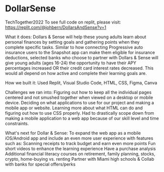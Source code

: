 # DollarSense
TechTogether2022
To see full code on replit, please visit: https://replit.com/@johbern/DollarsAndSense?v=1

What it does:
Dollars & Sense will help these young adults learn about personal finances by setting goals and gathering points when they complete specific tasks. Similar to how connecting Progressive auto insurance users to the Snapshot app can make them eligible for insurance deductions, selected banks who choose to partner with Dollars & Sense will give young adults (ages 16-24) the opportunity to have their APY percentages increased OR their credit card interest rates decreased. This would all depend on how active and complete their learning goals are.  

How we built it:
Used Replit, Visual Studio Code, HTML, CSS, Figma, Canva

Challenges we ran into:
Figuring out how to keep all the individual pages centered and not smushed together when viewed on a desktop or mobile device. Deciding on what applications to use for our project and making a mobile app or website. Learning more about what HTML can do and figuring out how to use CSS properly. Had to drastically scope down from making a mobile application to a web app because of our skill level and time constraints.

What's next for Dollar & Sense:
To expand the web app as a mobile iOS/Android app and include an even more user experience with features such as:
Scanning receipts to track budget and earn even more points
Fun short videos to enhance the learning experience
Have a purchase analysis
Additional financial literacy courses on retirement, family planning, stocks, crypto, home-buying vs. renting 
Partner with Miami high schools & 
Collab with banks for special offers/perks 
